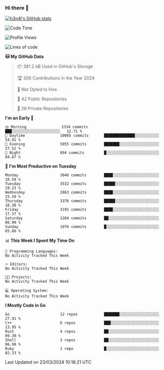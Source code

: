 ### Hi there 👋

[![h3n4l's GitHub stats](https://github-readme-stats.vercel.app/api?username=h3n4l&count_private=true&show_icons=true&theme=radical)](https://github.com/h3n4l/github-readme-stats)

<!--START_SECTION:waka-->
![Code Time](http://img.shields.io/badge/Code%20Time-1%2C850%20hrs%207%20mins-blue)

![Profile Views](http://img.shields.io/badge/Profile%20Views-0-blue)

![Lines of code](https://img.shields.io/badge/From%20Hello%20World%20I%27ve%20Written-5.9%20million%20lines%20of%20code-blue)

**🐱 My GitHub Data** 

> 📦 381.2 kB Used in GitHub's Storage 
 > 
> 🏆 306 Contributions in the Year 2024
 > 
> 🚫 Not Opted to Hire
 > 
> 📜 42 Public Repositories 
 > 
> 🔑 26 Private Repositories 
 > 
**I'm an Early 🐤** 

```text
🌞 Morning                2334 commits        ███░░░░░░░░░░░░░░░░░░░░░░   12.71 % 
🌆 Daytime                10085 commits       ██████████████░░░░░░░░░░░   54.91 % 
🌃 Evening                5055 commits        ███████░░░░░░░░░░░░░░░░░░   27.52 % 
🌙 Night                  894 commits         █░░░░░░░░░░░░░░░░░░░░░░░░   04.87 % 
```
📅 **I'm Most Productive on Tuesday** 

```text
Monday                   3046 commits        ████░░░░░░░░░░░░░░░░░░░░░   16.58 % 
Tuesday                  3532 commits        █████░░░░░░░░░░░░░░░░░░░░   19.23 % 
Wednesday                2863 commits        ████░░░░░░░░░░░░░░░░░░░░░   15.59 % 
Thursday                 3376 commits        █████░░░░░░░░░░░░░░░░░░░░   18.38 % 
Friday                   3191 commits        ████░░░░░░░░░░░░░░░░░░░░░   17.37 % 
Saturday                 1284 commits        ██░░░░░░░░░░░░░░░░░░░░░░░   06.99 % 
Sunday                   1076 commits        █░░░░░░░░░░░░░░░░░░░░░░░░   05.86 % 
```


📊 **This Week I Spent My Time On** 

```text
💬 Programming Languages: 
No Activity Tracked This Week

🔥 Editors: 
No Activity Tracked This Week

🐱‍💻 Projects: 
No Activity Tracked This Week

💻 Operating System: 
No Activity Tracked This Week
```

**I Mostly Code in Go** 

```text
Go                       12 repos            ███████░░░░░░░░░░░░░░░░░░   27.91 % 
C++                      6 repos             ███░░░░░░░░░░░░░░░░░░░░░░   13.95 % 
Rust                     4 repos             ██░░░░░░░░░░░░░░░░░░░░░░░   09.30 % 
Shell                    3 repos             ██░░░░░░░░░░░░░░░░░░░░░░░   06.98 % 
Ruby                     1 repo              █░░░░░░░░░░░░░░░░░░░░░░░░   02.33 % 
```




 Last Updated on 23/03/2024 10:18:21 UTC
<!--END_SECTION:waka-->

